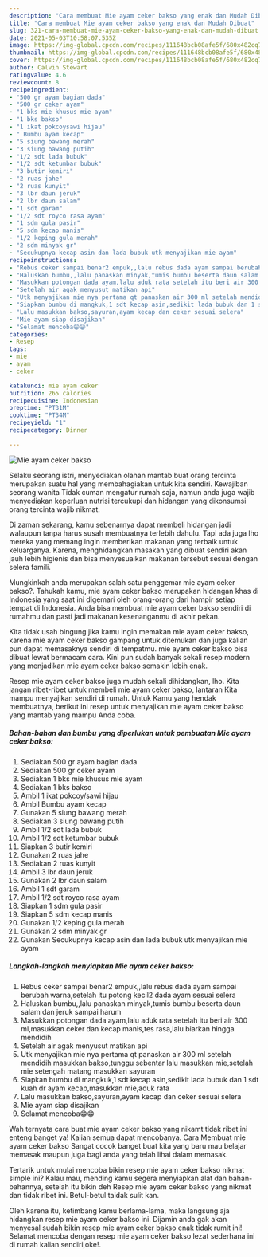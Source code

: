 ```yaml
---
description: "Cara membuat Mie ayam ceker bakso yang enak dan Mudah Dibuat"
title: "Cara membuat Mie ayam ceker bakso yang enak dan Mudah Dibuat"
slug: 321-cara-membuat-mie-ayam-ceker-bakso-yang-enak-dan-mudah-dibuat
date: 2021-05-03T10:58:07.535Z
image: https://img-global.cpcdn.com/recipes/111648bcb08afe5f/680x482cq70/mie-ayam-ceker-bakso-foto-resep-utama.jpg
thumbnail: https://img-global.cpcdn.com/recipes/111648bcb08afe5f/680x482cq70/mie-ayam-ceker-bakso-foto-resep-utama.jpg
cover: https://img-global.cpcdn.com/recipes/111648bcb08afe5f/680x482cq70/mie-ayam-ceker-bakso-foto-resep-utama.jpg
author: Calvin Stewart
ratingvalue: 4.6
reviewcount: 8
recipeingredient:
- "500 gr ayam bagian dada"
- "500 gr ceker ayam"
- "1 bks mie khusus mie ayam"
- "1 bks bakso"
- "1 ikat pokcoysawi hijau"
- " Bumbu ayam kecap"
- "5 siung bawang merah"
- "3 siung bawang putih"
- "1/2 sdt lada bubuk"
- "1/2 sdt ketumbar bubuk"
- "3 butir kemiri"
- "2 ruas jahe"
- "2 ruas kunyit"
- "3 lbr daun jeruk"
- "2 lbr daun salam"
- "1 sdt garam"
- "1/2 sdt royco rasa ayam"
- "1 sdm gula pasir"
- "5 sdm kecap manis"
- "1/2 keping gula merah"
- "2 sdm minyak gr"
- "Secukupnya kecap asin dan lada bubuk utk menyajikan mie ayam"
recipeinstructions:
- "Rebus ceker sampai benar2 empuk,,lalu rebus dada ayam sampai berubah warna,setelah itu potong kecil2 dada ayam sesuai selera"
- "Haluskan bumbu,,lalu panaskan minyak,tumis bumbu beserta daun salam dan jeruk sampai harum"
- "Masukkan potongan dada ayam,lalu aduk rata setelah itu beri air 300 ml,masukkan ceker dan kecap manis,tes rasa,lalu biarkan hingga mendidih"
- "Setelah air agak menyusut matikan api"
- "Utk menyajikan mie nya pertama qt panaskan air 300 ml setelah mendidih masukkan bakso,tunggu sebentar lalu masukkan mie,setelah mie setengah matang masukkan sayuran"
- "Siapkan bumbu di mangkuk,1 sdt kecap asin,sedikit lada bubuk dan 1 sdt kuah dr ayam kecap,masukkan mie,aduk rata"
- "Lalu masukkan bakso,sayuran,ayam kecap dan ceker sesuai selera"
- "Mie ayam siap disajikan"
- "Selamat mencoba😁😁"
categories:
- Resep
tags:
- mie
- ayam
- ceker

katakunci: mie ayam ceker 
nutrition: 265 calories
recipecuisine: Indonesian
preptime: "PT31M"
cooktime: "PT34M"
recipeyield: "1"
recipecategory: Dinner

---
```



![Mie ayam ceker bakso](https://img-global.cpcdn.com/recipes/111648bcb08afe5f/680x482cq70/mie-ayam-ceker-bakso-foto-resep-utama.jpg)

Selaku seorang istri, menyediakan olahan mantab buat orang tercinta merupakan suatu hal yang membahagiakan untuk kita sendiri. Kewajiban seorang  wanita Tidak cuman mengatur rumah saja, namun anda juga wajib menyediakan keperluan nutrisi tercukupi dan hidangan yang dikonsumsi orang tercinta wajib nikmat.

Di zaman  sekarang, kamu sebenarnya dapat membeli hidangan jadi walaupun tanpa harus susah membuatnya terlebih dahulu. Tapi ada juga lho mereka yang memang ingin memberikan makanan yang terbaik untuk keluarganya. Karena, menghidangkan masakan yang dibuat sendiri akan jauh lebih higienis dan bisa menyesuaikan makanan tersebut sesuai dengan selera famili. 



Mungkinkah anda merupakan salah satu penggemar mie ayam ceker bakso?. Tahukah kamu, mie ayam ceker bakso merupakan hidangan khas di Indonesia yang saat ini digemari oleh orang-orang dari hampir setiap tempat di Indonesia. Anda bisa membuat mie ayam ceker bakso sendiri di rumahmu dan pasti jadi makanan kesenanganmu di akhir pekan.

Kita tidak usah bingung jika kamu ingin memakan mie ayam ceker bakso, karena mie ayam ceker bakso gampang untuk ditemukan dan juga kalian pun dapat memasaknya sendiri di tempatmu. mie ayam ceker bakso bisa dibuat lewat bermacam cara. Kini pun sudah banyak sekali resep modern yang menjadikan mie ayam ceker bakso semakin lebih enak.

Resep mie ayam ceker bakso juga mudah sekali dihidangkan, lho. Kita jangan ribet-ribet untuk membeli mie ayam ceker bakso, lantaran Kita mampu menyajikan sendiri di rumah. Untuk Kamu yang hendak membuatnya, berikut ini resep untuk menyajikan mie ayam ceker bakso yang mantab yang mampu Anda coba.

<!--inarticleads1-->

##### Bahan-bahan dan bumbu yang diperlukan untuk pembuatan Mie ayam ceker bakso:

1. Sediakan 500 gr ayam bagian dada
1. Sediakan 500 gr ceker ayam
1. Sediakan 1 bks mie khusus mie ayam
1. Sediakan 1 bks bakso
1. Ambil 1 ikat pokcoy/sawi hijau
1. Ambil  Bumbu ayam kecap
1. Gunakan 5 siung bawang merah
1. Sediakan 3 siung bawang putih
1. Ambil 1/2 sdt lada bubuk
1. Ambil 1/2 sdt ketumbar bubuk
1. Siapkan 3 butir kemiri
1. Gunakan 2 ruas jahe
1. Sediakan 2 ruas kunyit
1. Ambil 3 lbr daun jeruk
1. Gunakan 2 lbr daun salam
1. Ambil 1 sdt garam
1. Ambil 1/2 sdt royco rasa ayam
1. Siapkan 1 sdm gula pasir
1. Siapkan 5 sdm kecap manis
1. Gunakan 1/2 keping gula merah
1. Gunakan 2 sdm minyak gr
1. Gunakan Secukupnya kecap asin dan lada bubuk utk menyajikan mie ayam




<!--inarticleads2-->

##### Langkah-langkah menyiapkan Mie ayam ceker bakso:

1. Rebus ceker sampai benar2 empuk,,lalu rebus dada ayam sampai berubah warna,setelah itu potong kecil2 dada ayam sesuai selera
1. Haluskan bumbu,,lalu panaskan minyak,tumis bumbu beserta daun salam dan jeruk sampai harum
1. Masukkan potongan dada ayam,lalu aduk rata setelah itu beri air 300 ml,masukkan ceker dan kecap manis,tes rasa,lalu biarkan hingga mendidih
1. Setelah air agak menyusut matikan api
1. Utk menyajikan mie nya pertama qt panaskan air 300 ml setelah mendidih masukkan bakso,tunggu sebentar lalu masukkan mie,setelah mie setengah matang masukkan sayuran
1. Siapkan bumbu di mangkuk,1 sdt kecap asin,sedikit lada bubuk dan 1 sdt kuah dr ayam kecap,masukkan mie,aduk rata
1. Lalu masukkan bakso,sayuran,ayam kecap dan ceker sesuai selera
1. Mie ayam siap disajikan
1. Selamat mencoba😁😁




Wah ternyata cara buat mie ayam ceker bakso yang nikamt tidak ribet ini enteng banget ya! Kalian semua dapat mencobanya. Cara Membuat mie ayam ceker bakso Sangat cocok banget buat kita yang baru mau belajar memasak maupun juga bagi anda yang telah lihai dalam memasak.

Tertarik untuk mulai mencoba bikin resep mie ayam ceker bakso nikmat simple ini? Kalau mau, mending kamu segera menyiapkan alat dan bahan-bahannya, setelah itu bikin deh Resep mie ayam ceker bakso yang nikmat dan tidak ribet ini. Betul-betul taidak sulit kan. 

Oleh karena itu, ketimbang kamu berlama-lama, maka langsung aja hidangkan resep mie ayam ceker bakso ini. Dijamin anda gak akan menyesal sudah bikin resep mie ayam ceker bakso enak tidak rumit ini! Selamat mencoba dengan resep mie ayam ceker bakso lezat sederhana ini di rumah kalian sendiri,oke!.

